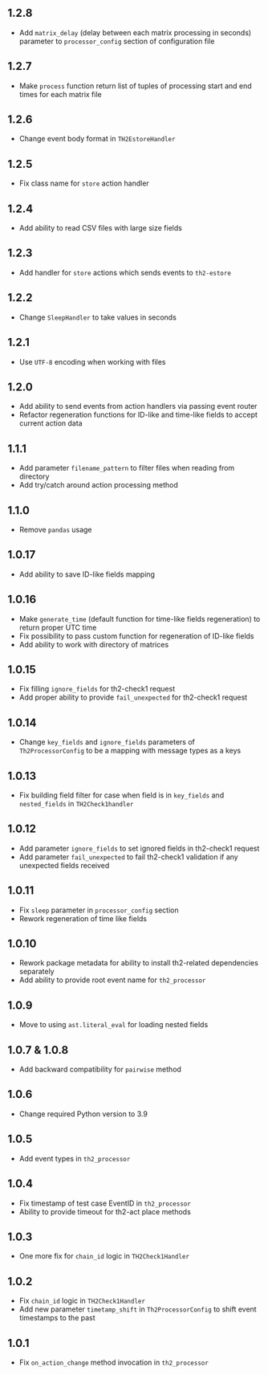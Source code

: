 1.2.8
-----

* Add `matrix_delay` (delay between each matrix processing in seconds) parameter to `processor_config` section of configuration file

1.2.7
-----

* Make `process` function return list of tuples of processing start and end times for each matrix file

1.2.6
-----

* Change event body format in `TH2EstoreHandler`

1.2.5
-----

* Fix class name for `store` action handler

1.2.4
-----

* Add ability to read CSV files with large size fields

1.2.3
-----

* Add handler for `store` actions which sends events to `th2-estore`

1.2.2
-----

* Change `SleepHandler` to take values in seconds

1.2.1
-----

* Use `UTF-8` encoding when working with files

1.2.0
-----

* Add ability to send events from action handlers via passing event router
* Refactor regeneration functions for ID-like and time-like fields to accept current action data

1.1.1
-----

* Add parameter `filename_pattern` to filter files when reading from directory
* Add try/catch around action processing method

1.1.0
-----

* Remove `pandas` usage

1.0.17
-----

* Add ability to save ID-like fields mapping

1.0.16
-----

* Make `generate_time` (default function for time-like fields regeneration) to return proper UTC time
* Fix possibility to pass custom function for regeneration of ID-like fields
* Add ability to work with directory of matrices

1.0.15
-----

* Fix filling `ignore_fields` for th2-check1 request
* Add proper ability to provide `fail_unexpected` for th2-check1 request

1.0.14
-----

* Change `key_fields` and `ignore_fields` parameters of `Th2ProcessorConfig` to be a mapping with message types as a keys

1.0.13
-----

* Fix building field filter for case when field is in `key_fields` and `nested_fields` in `TH2Check1handler`

1.0.12
-----

* Add parameter `ignore_fields` to set ignored fields in th2-check1 request
* Add parameter `fail_unexpected` to fail th2-check1 validation if any unexpected fields received

1.0.11
-----

* Fix `sleep` parameter in `processor_config` section
* Rework regeneration of time like fields

1.0.10
-----

* Rework package metadata for ability to install th2-related dependencies separately
* Add ability to provide root event name for `th2_processor`

1.0.9
-----

* Move to using `ast.literal_eval` for loading nested fields

1.0.7 & 1.0.8
-----

* Add backward compatibility for `pairwise` method

1.0.6
-----

* Change required Python version to 3.9

1.0.5
-----

* Add event types in `th2_processor`

1.0.4
-----

* Fix timestamp of test case EventID in `th2_processor`
* Ability to provide timeout for th2-act place methods

1.0.3
-----

* One more fix for `chain_id` logic in `TH2Check1Handler`

1.0.2
-----

* Fix `chain_id` logic in `TH2Check1Handler`
* Add new parameter `timetamp_shift` in `Th2ProcessorConfig` to shift event timestamps to the past 

1.0.1
-----

* Fix `on_action_change` method invocation in `th2_processor`